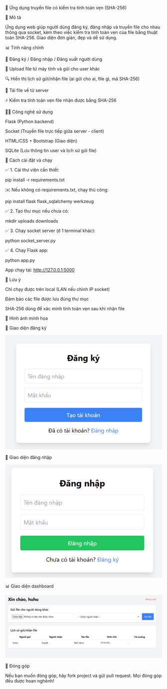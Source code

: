 📁 Ứng dụng truyền file có kiểm tra tính toàn vẹn (SHA-256)

🌟 Mô tả

Ứng dụng web giúp người dùng đăng ký, đăng nhập và truyền file cho nhau thông qua socket, kèm theo việc kiểm tra tính toàn vẹn của file bằng thuật toán SHA-256. Giao diện đơn giản, đẹp và dễ sử dụng.

📊 Tính năng chính

🔐 Đăng ký / Đăng nhập / Đăng xuất người dùng

📂 Upload file từ máy tính và gửi cho user khác

🔍 Hiển thị lịch sử gửi/nhận file (ai gửi cho ai, file gì, mã SHA-256)

🚚 Tải file về từ server

⚡ Kiểm tra tính toàn vẹn file nhận được bằng SHA-256

👨‍💻 Công nghệ sử dụng

Flask (Python backend)

Socket (Truyền file trực tiếp giữa server - client)

HTML/CSS + Bootstrap (Giao diện)

SQLite (Lưu thông tin user và lịch sử gửi file)

🚀 Cách cài đặt và chạy

✅ 1. Cài thư viện cần thiết:

pip install -r requirements.txt

✉️ Nếu không có requirements.txt, chạy thủ công:

pip install flask flask_sqlalchemy werkzeug

✅ 2. Tạo thư mục nếu chưa có:

mkdir uploads downloads

✅ 3. Chạy socket server (ở 1 terminal khác):

python socket_server.py

✅ 4. Chạy Flask app:

python app.py

App chạy tại: http://127.0.0.1:5000


🚫 Lưu ý

Chỉ chạy được trên local (LAN nếu chỉnh IP socket)

Đảm bảo các file được lưu đúng thư mục

SHA-256 dùng để xác minh tính toàn vẹn sau khi nhận file

📄 Hình ảnh minh họa

🔑 Giao diện đăng ký


![Đăng ký](h1.png)


🔑 Giao diện đăng nhập


![Đăng nhập](h2.png)



📊 Giao diện dashboard


![Dashboard](h3.png)



📢 Đóng góp

Nếu bạn muốn đóng góp, hãy fork project và gửi pull request. Mọi đóng góp đều được hoan nghênh!




